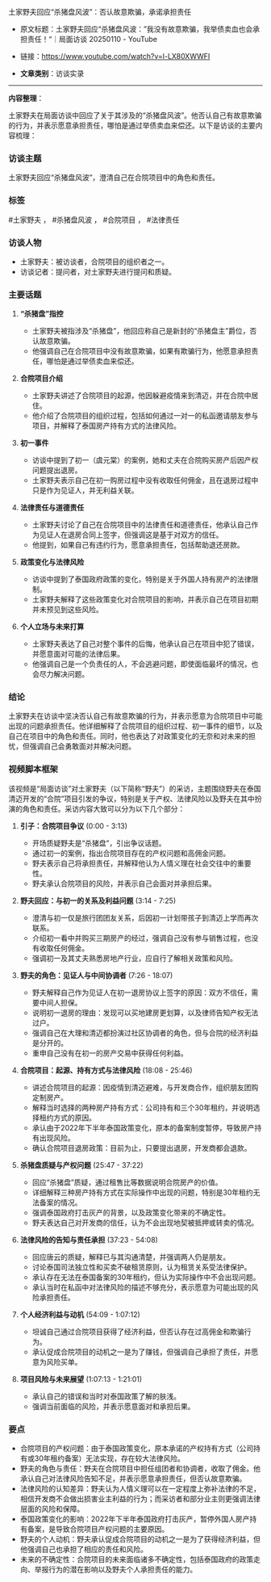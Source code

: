 土家野夫回应“杀猪盘风波”：否认故意欺骗，承诺承担责任

- 原文标题：土家野夫回应“杀猪盘风波：”我没有故意欺骗，我举债卖血也会承担责任！“｜局面访谈 20250110 - YouTube
- 链接：https://www.youtube.com/watch?v=l-LX80XWWFI

- **文章类别**：访谈实录

---

**内容整理**：

土家野夫在局面访谈中回应了关于其涉及的“杀猪盘风波”。他否认自己有故意欺骗的行为，并表示愿意承担责任，哪怕是通过举债卖血来偿还。以下是访谈的主要内容梳理：

### 访谈主题
土家野夫回应“杀猪盘风波”，澄清自己在合院项目中的角色和责任。

### 标签
#土家野夫 ， #杀猪盘风波 ， #合院项目 ， #法律责任

### 访谈人物
- 土家野夫：被访谈者，合院项目的组织者之一。
- 访谈记者：提问者，对土家野夫进行提问和质疑。

### 主要话题
1. **“杀猪盘”指控**
   - 土家野夫被指涉及“杀猪盘”，他回应称自己是新封的“杀猪盘主”爵位，否认故意欺骗。
   - 他强调自己在合院项目中没有故意欺骗，如果有欺骗行为，他愿意承担责任，哪怕是通过举债卖血来偿还。

2. **合院项目介绍**
   - 土家野夫讲述了合院项目的起源，他因躲避疫情来到清迈，并在合院中居住。
   - 他介绍了合院项目的组织过程，包括如何通过一对一的私函邀请朋友参与项目，并解释了泰国房产持有方式的法律风险。

3. **初一事件**
   - 访谈中提到了初一（虞元棠）的案例，她和丈夫在合院购买房产后因产权问题提出退房。
   - 土家野夫表示自己在初一购房过程中没有收取任何佣金，且在退房过程中只是作为见证人，并无利益关联。

4. **法律责任与道德责任**
   - 土家野夫讨论了自己在合院项目中的法律责任和道德责任，他承认自己作为见证人在退房合同上签字，但强调这是基于对双方的信任。
   - 他提到，如果自己有违约行为，愿意承担责任，包括帮助退还房款。

5. **政策变化与法律风险**
   - 访谈中提到了泰国政府政策的变化，特别是关于外国人持有房产的法律限制。
   - 土家野夫解释了这些政策变化对合院项目的影响，并表示自己在项目初期并未预见到这些风险。

6. **个人立场与未来打算**
   - 土家野夫表达了自己对整个事件的后悔，他承认自己在项目中犯了错误，并愿意面对可能的法律后果。
   - 他强调自己是一个负责任的人，不会逃避问题，即使面临最坏的情况，也会尽力解决问题。

### 结论
土家野夫在访谈中坚决否认自己有故意欺骗的行为，并表示愿意为合院项目中可能出现的问题承担责任。他详细解释了合院项目的组织过程、初一事件的细节，以及自己在项目中的角色和责任。同时，他也表达了对政策变化的无奈和对未来的担忧，但强调自己会勇敢面对并解决问题。


### 视频脚本框架

该视频是“局面访谈”对土家野夫（以下简称“野夫”）的采访，主题围绕野夫在泰国清迈开发的“合院”项目引发的争议，特别是关于产权、法律风险以及野夫在其中扮演的角色和责任。采访内容大致可以分为以下几个部分：

1. **引子：合院项目争议** (0:00 - 3:13)
    *   开场质疑野夫是“杀猪盘”，引出争议话题。
    *   通过初一的案例，指出合院项目存在的产权问题和高佣金问题。
    *   野夫表示自己将承担责任，并解释他认为人情义理在社会交往中的重要性。
    *   野夫承认合院项目的风险，并表示自己会面对并承担后果。

2. **野夫回应：与初一的关系及利益问题** (3:14 - 7:25)
    *   澄清与初一仅是旅行团团友关系，后因初一计划带孩子到清迈上学而再次联系。
    *   介绍初一看中并购买三期房产的经过，强调自己没有参与销售过程，也没有收取任何佣金。
    *   强调初一及其丈夫熟悉房地产行业，应自行了解相关政策和风险。

3. **野夫的角色：见证人与中间协调者** (7:26 - 18:07)
    *   野夫解释自己作为见证人在初一退房协议上签字的原因：双方不信任，需要中间人担保。
    *   说明初一退房的理由：发现可以买地建房更划算，以及律师告知产权无法过户。
    *   强调自己在大理和清迈都扮演过社区协调者的角色，但与合院的经济利益是分开的。
    *   重申自己没有在初一的房产交易中获得任何利益。

4. **合院项目：起源、持有方式与法律风险** (18:08 - 25:46)
    *   讲述合院项目的起源：因疫情到清迈避难，与开发商合作，组织朋友团购定制房产。
    *   解释当时选择的两种房产持有方式：公司持有和三个30年租约，并说明选择租约方式的原因。
    *   承认由于2022年下半年泰国政策变化，原本的备案制度暂停，导致房产持有出现风险。
    *   确认合院项目退房政策：目前为止，只要提出退房，开发商都会退款。

5. **杀猪盘质疑与产权问题** (25:47 - 37:22)
    *   回应“杀猪盘”质疑，通过租售比等数据说明合院房产的价值。
    *   详细解释三种房产持有方式在实际操作中出现的问题，特别是30年租约无法备案的情况。
    *   强调泰国政府打击灰产的背景，以及政策变化带来的不确定性。
    *   野夫表达自己对开发商的信任，认为不会出现地契被抵押或转卖的情况。

6. **法律风险的告知与责任承担** (37:23 - 54:08)
    *   回应唐云的质疑，解释已与其沟通清楚，并强调两人仍是朋友。
    *   讨论泰国司法独立性和买卖不破租赁原则，认为租赁关系受法律保护。
    *   承认存在无法在泰国备案的30年租约，但认为实际操作中不会出现问题。
    *   承认当时在私函中对法律风险的描述不够充分，表示愿意为可能出现的风险承担责任。

7. **个人经济利益与动机** (54:09 - 1:07:12)
    *   坦诚自己通过合院项目获得了经济利益，但否认存在过高佣金和欺骗行为。
    *   承认促成合院项目的动机之一是为了赚钱，但强调自己承担了责任，并愿意为风险买单。

8. **项目风险与未来展望** (1:07:13 - 1:21:01)
    *   承认自己的错误和当时对泰国政策了解的肤浅。
    *   强调当前面临的风险，并表示愿意面对和承担后果。

### 要点

  - 合院项目的产权问题：由于泰国政策变化，原本承诺的产权持有方式（公司持有或30年租约备案）无法实现，存在较大法律风险。
  - 野夫的角色与责任：野夫在合院项目中担任组团者和协调者，收取了佣金。他承认自己对法律风险告知不足，并表示愿意承担责任，但否认故意欺骗。
  - 法律风险的认知差异：野夫认为人情义理可以在一定程度上弥补法律的不足，相信开发商不会做出损害业主利益的行为；而采访者和部分业主则更强调法律层面的风险和保障。
  - 泰国政策变化的影响：2022年下半年泰国政府打击灰产，暂停外国人房产持有备案，是导致合院项目产权问题的主要原因。
  - 野夫的个人动机：野夫承认促成合院项目的动机之一是为了获得经济利益，但他强调自己也承担了相应的责任和风险。
  - 未来的不确定性：合院项目的未来面临诸多不确定性，包括泰国政府的政策走向、举报行为的潜在影响以及野夫个人承担责任的能力。


